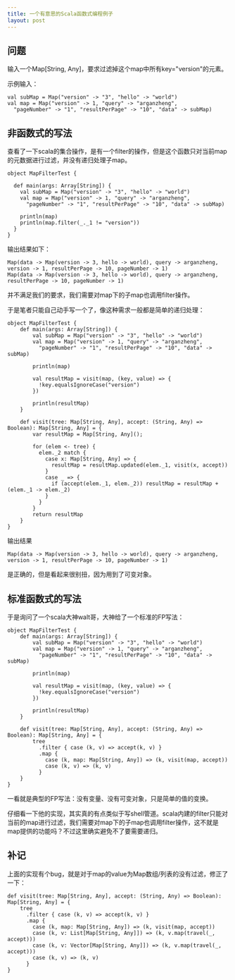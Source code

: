 ```yaml
---
title: 一个有意思的Scala函数式编程例子
layout: post
---
```


问题
----

输入一个Map[String, Any]，要求过滤掉这个map中所有key="version"的元素。

示例输入：

    val subMap = Map("version" -> "3", "hello" -> "world")
    val map = Map("version" -> 1, "query" -> "arganzheng",
      "pageNumber" -> "1", "resultPerPage" -> "10", "data" -> subMap)
      
非函数式的写法
--------------

查看了一下scala的集合操作，是有一个filter的操作，但是这个函数只对当前map的元数据进行过滤，并没有递归处理子map。

    object MapFilterTest {
    
      def main(args: Array[String]) {
        val subMap = Map("version" -> "3", "hello" -> "world")
        val map = Map("version" -> 1, "query" -> "arganzheng",
          "pageNumber" -> "1", "resultPerPage" -> "10", "data" -> subMap)
    
        println(map)
        println(map.filter(_._1 != "version"))
      }
    }

输出结果如下：

    Map(data -> Map(version -> 3, hello -> world), query -> arganzheng, version -> 1, resultPerPage -> 10, pageNumber -> 1)
    Map(data -> Map(version -> 3, hello -> world), query -> arganzheng, resultPerPage -> 10, pageNumber -> 1)

并不满足我们的要求，我们需要对map下的子map也调用filter操作。

于是笔者只能自己动手写一个了，像这种需求一般都是简单的递归处理：

    object MapFilterTest {
        def main(args: Array[String]) {
            val subMap = Map("version" -> "3", "hello" -> "world")
            val map = Map("version" -> 1, "query" -> "arganzheng",
              "pageNumber" -> "1", "resultPerPage" -> "10", "data" -> subMap)
            
            println(map)
            
            val resultMap = visit(map, (key, value) => {
              !key.equalsIgnoreCase("version")
            })

            println(resultMap)
        }
      
        def visit(tree: Map[String, Any], accept: (String, Any) => Boolean): Map[String, Any] = {
            var resultMap = Map[String, Any]();
        
            for (elem <- tree) {
              elem._2 match {
                case x: Map[String, Any] => {
                  resultMap = resultMap.updated(elem._1, visit(x, accept))
                }
                case _ => {
                  if (accept(elem._1, elem._2)) resultMap = resultMap + (elem._1 -> elem._2)
                }
              }
            }
            return resultMap
        }
    }
    
输出结果

    Map(data -> Map(version -> 3, hello -> world), query -> arganzheng, version -> 1, resultPerPage -> 10, pageNumber -> 1)

是正确的，但是看起来很别扭，因为用到了可变对象。

标准函数式的写法
----------------

于是询问了一个scala大神walt哥，大神给了一个标准的FP写法：

    object MapFilterTest {
        def main(args: Array[String]) {
            val subMap = Map("version" -> "3", "hello" -> "world")
            val map = Map("version" -> 1, "query" -> "arganzheng",
              "pageNumber" -> "1", "resultPerPage" -> "10", "data" -> subMap)
            
            println(map)
            
            val resultMap = visit(map, (key, value) => {
              !key.equalsIgnoreCase("version")
            })

            println(resultMap)
        }
      
        def visit(tree: Map[String, Any], accept: (String, Any) => Boolean): Map[String, Any] = {
            tree
              .filter { case (k, v) => accept(k, v) }
              .map {
                case (k, map: Map[String, Any]) => (k, visit(map, accept))
                case (k, v) => (k, v)
              }
        }
    }
    
一看就是典型的FP写法：没有变量、没有可变对象，只是简单的值的变换。

仔细看一下他的实现，其实真的有点类似于写shell管道。scala内建的filter只能对当前的map进行过滤，我们需要对map下的子map也调用filter操作，这不就是map提供的功能吗？不过这里确实避免不了要需要递归。

补记
----

上面的实现有个bug，就是对于map的value为Map数组/列表的没有过滤，修正了一下：


    def visit(tree: Map[String, Any], accept: (String, Any) => Boolean): Map[String, Any] = {
        tree
          .filter { case (k, v) => accept(k, v) }
          .map {
            case (k, map: Map[String, Any]) => (k, visit(map, accept))
            case (k, v: List[Map[String, Any]]) => (k, v.map(travel(_, accept)))
            case (k, v: Vector[Map[String, Any]]) => (k, v.map(travel(_, accept)))
            case (k, v) => (k, v)
          }
    }



    
